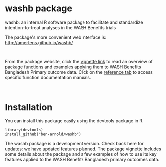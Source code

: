 # washb package  
washb: an internal R software package to facilitate and standardize intention-to-treat analyses in the WASH Benefits trials

The package's more convenient web interface is: http://amertens.github.io/washb/  

<br>

From the package website, click the [vignette link](https://amertens.github.io/washb/vignettes/washb-package-vignette.html) to read an overview of package functions and examples applying them to WASH Benefits Bangladesh Primary outcome data. Click on the [reference tab](https://amertens.github.io/washb/reference.html) to access specific function documentation manuals. 

<br>

# Installation  

You can install this package easily using the  devtools  package in R. 

```
library(devtools)  
install_github("ben-arnold/washb")  
```

The  washb  package is a development version. Check back here for updates: we have  updated features planned.  The package vignette includes some details about the package and a few examples of how to use its key features applied to the WASH Benefits Bangladesh primary outcomes data.

